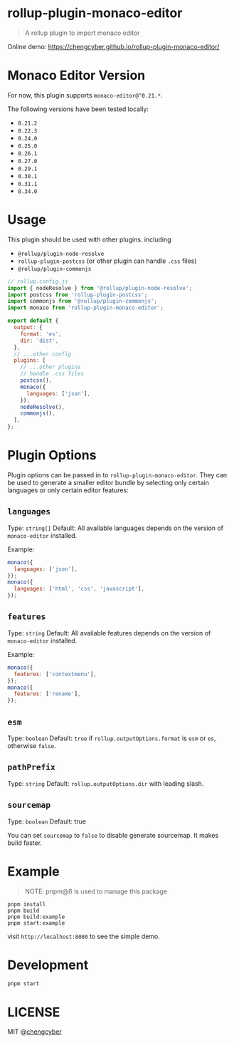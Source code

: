 # rollup-plugin-monaco-editor

> A rollup plugin to import monaco editor

Online demo: https://chengcyber.github.io/rollup-plugin-monaco-editor/

# Monaco Editor Version

For now, this plugin supports `monaco-editor@^0.21.*`.

The following versions have been tested locally:

- `0.21.2`
- `0.22.3`
- `0.24.0`
- `0.25.0`
- `0.26.1`
- `0.27.0`
- `0.29.1`
- `0.30.1`
- `0.31.1`
- `0.34.0`

# Usage

This plugin should be used with other plugins. including

- `@rollup/plugin-node-resolve`
- `rollup-plugin-postcss` (or other plugin can handle `.css` files)
- `@rollup/plugin-commonjs`

```javascript
// rollup.config.js
import { nodeResolve } from '@rollup/plugin-node-resolve';
import postcss from 'rollup-plugin-postcss';
import commonjs from '@rollup/plugin-commonjs';
import monaco from 'rollup-plugin-monaco-editor';

export default {
  output: {
    format: 'es',
    dir: 'dist',
  },
  // ...other config
  plugins: [
    // ...other plugins
    // handle .css files
    postcss(),
    monaco({
      languages: ['json'],
    }),
    nodeResolve(),
    commonjs(),
  ],
};
```

# Plugin Options

Plugin options can be passed in to `rollup-plugin-monaco-editor`. They can be used to generate a smaller editor bundle by selecting only certain languages or only certain editor features:

## `languages`

Type: `string[]`
Default: All available languages depends on the version of `monaco-editor` installed.

Example:

```js
monaco({
  languages: ['json'],
});
monaco({
  languages: ['html', 'css', 'javascript'],
});
```

## `features`

Type: `string`
Default: All available features depends on the version of `monaco-editor` installed.

Example:

```js
monaco({
  features: ['contextmenu'],
});
monaco({
  features: ['rename'],
});
```

## `esm`

Type: `boolean`
Default: `true` if `rollup.outputOptions.format` is `esm` or `es`, otherwise `false`.

## `pathPrefix`

Type: `string`
Default: `rollup.outputOptions.dir` with leading slash.

## `sourcemap`

Type: `boolean`
Default: true

You can set `sourcemap` to `false` to disable generate sourcemap. It makes build faster.

# Example

> NOTE: pnpm@6 is used to manage this package

```
pnpm install
pnpm build
pnpm build:example
pnpm start:example
```

visit `http://localhost:8080` to see the simple demo.

# Development

```
pnpm start
```

# LICENSE

MIT @[chengcyber](https://github.com/chengcyber)
